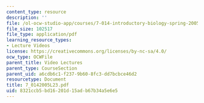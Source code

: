 ```yaml
---
content_type: resource
description: ''
file: /ol-ocw-studio-app/courses/7-014-introductory-biology-spring-2005/8321ccb5bd16201d15adb67b34a5e6e5_7_0142005L23.pdf
file_size: 102517
file_type: application/pdf
learning_resource_types:
- Lecture Videos
license: https://creativecommons.org/licenses/by-nc-sa/4.0/
ocw_type: OCWFile
parent_title: Video Lectures
parent_type: CourseSection
parent_uid: a6cdb6c1-f237-9b60-8fc3-dd7bcbce46d2
resourcetype: Document
title: 7_0142005L23.pdf
uid: 8321ccb5-bd16-201d-15ad-b67b34a5e6e5
---
```

